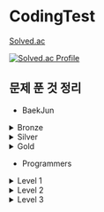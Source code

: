 # CodingTest



[Solved.ac](https://solved.ac/profile/ohw9930)

[![Solved.ac Profile](http://mazassumnida.wtf/api/v2/generate_badge?boj=ohw9930)](https://solved.ac/ohw9930/)

## 문제 푼 것 정리

- BaekJun

<details>
<summary>Bronze</summary>

| 번호  |           문제이름           |  난이도  | 언어 |
| :-----: | :-------------------------: | :---------: | :------: |
| 1000  |             A+B              | Bronze 5 | Java |
| 1001  |             A-B              | Bronze 5 | Java |
| 1271  |         엄청난 부자2         | Bronze 5 | Java |
| 1550  |            16진수            | Bronze 5 | Java |
| 2238  |         긴자리 계산          | Bronze 5 | Java |
| 2475  |            검증수            | Bronze 5 | Java |
| 2557  |         Hello World          | Bronze 5 | Java |
| 2558  |          A + B - 2           | Bronze 5 | Java |
| 2845  |     파티가 끝나고 난 뒤      | Bronze 5 | Java |
| 2914  |            저작권            | Bronze 5 | Java |
| 3003  |   킹,퀸,룩,비숍,나이트,폰    | Bronze 5 | Java |
| 3046  |              R2              | Bronze 5 | Java |
| 5337  |             웰컴             | Bronze 5 | Java |
| 5338  |     마이크로소프트 로고      | Bronze 5 | Java |
| 5339  |            콜센터            | Bronze 5 | Java |
| 5522  |          카드 게임           | Bronze 5 | Java |
| 5554  |        심부름 가는 길        | Bronze 5 | Java |
| 6749  |         Next in line         | Bronze 5 | Java |
| 7287  |             등록             | Bronze 5 | Java |
| 8370  |            Plane             | Bronze 5 | Java |
| 8393  |              합              | Bronze 5 | Java |
| 9653  |        스타워즈 로고         | Bronze 5 | Java |
| 9654  |       나부 함대 데이터       | Bronze 5 | Java |
| 10170 |      NFC West vs North       | Bronze 5 | Java |
| 10171 |            고양이            | Bronze 5 | Java |
| 10172 |              개              | Bronze 5 | Java |
| 10430 |            나머지            | Bronze 5 | Java |
| 10699 |          오늘 날짜           | Bronze 5 | Java |
| 10718 |        We love kriii         | Bronze 5 | Java |
| 10757 |         큰 수 A + B          | Bronze 5 | Java |
| 10869 |           사칙연산           | Bronze 5 | Java |
| 10926 |         ??!         | Bronze 5 | Java |
| 10998 |        A x B        | Bronze 5 | Java |
| 11654 |     아스키 코드     | Bronze 5 | Java |
| 11942 | 고려대는 사랑입니다 | Bronze 5 | Java |
| 1008  |             A/B              | Bronze 4 | Java |
| 1297  |           TV 크기            | Bronze 4 | Java |
| 1330  |        두 수 비교하기        | Bronze 4 | Java |
| 1712  |          손익분기점          | Bronze 4 | Java |
| 2420  |          사파리월드          | Bronze 4 | Java |
| 2480  |         주사위 세개          | Bronze 4 | Java |
| 2525  |          오븐 시계           | Bronze 4 | Java |
| 2530  |        인공지능 시계         | Bronze 4 | Java |
| 2588  |             곱셈             | Bronze 4 | Java |
| 2752  |           세수정렬           | Bronze 4 | Java |
| 2753  |             윤년             | Bronze 4 | Java |
| 3004  |         체스판 조각          | Bronze 4 | Java |
| 4299  |          AFC 웜블던          | Bronze 4 | Java |
| 5532  |          방학 숙제           | Bronze 4 | Java |
| 5543  |           상근날드           | Bronze 4 | Java |
| 5596  |          시험 점수           | Bronze 4 | Java |
| 9498  |          시험 성적           | Bronze 4 | Java |
| 14681 |    사분면 고르기    | Bronze 4 | Java |
| 1085  |      직사각형에서 탈출       | Bronze 3 | Java |
| 2438  |         별 찍기 - 1          | Bronze 3 | Java |
| 2439  |         별 찍기 - 2          | Bronze 3 | Java |
| 2739  |            구구단            | Bronze 3 | Java |
| 2741  |            N 찍기            | Bronze 3 | Java |
| 2742  |            기찍 N            | Bronze 3 | Java |
| 3009  |          네 번째 점          | Bronze 3 | Java |
| 2884  |          알람 시계           | Bronze 3 | Java |
| 3053  |         택시 기하학          | Bronze 3 | Java |
| 4153  |          직각삼각형          | Bronze 3 | Java |
| 10250 |           ACM 호텔           | Bronze 3 | Java |
| 10818 |          최소, 최대          | Bronze 3 | Java |
| 10871 |    X보다 작은 수    | Bronze 3 | Java |
| 10872 |      팩토리얼       | Bronze 3 | Java |
| 10950 |      A + B - 3      | Bronze 3 | Java |
| 10951 |      A + B - 4      | Bronze 3 | Java |
| 10952 |      A + B - 5      | Bronze 3 | Java |
| 11021 |      A + B - 7      | Bronze 3 | Java |
| 11022 |      A + B - 8      | Bronze 3 | Java |
| 1152  |         단어의 개수          | Bronze 2 | Java |
| 2231  |            분해합            | Bronze 2 | Java |
| 2292  |             벌집             | Bronze 2 | Java |
| 2562  |            최댓값            | Bronze 2 | Java |
| 2577  |         숫자의 개수          | Bronze 2 | Java |
| 2675  |         문자열 반복          | Bronze 2 | Java |
| 2775  |      부녀회장이 될테야       | Bronze 2 | Java |
| 2798  |            블랙잭            | Bronze 2 | Java |
| 2908  |             상수             | Bronze 2 | Java |
| 2920  |             음계             | Bronze 2 | Java |
| 3052  |            나머지            | Bronze 2 | Java |
| 5622  |            다이얼            | Bronze 2 | Java |
| 8958  |            OX퀴즈            | Bronze 2 | Java |
| 10809 |         알파벳 찾기          | Bronze 2 | Java |
| 10870 |        피보나치 수 5         | Bronze 2 | Java |
| 11720 |      숫자의 합      | Bronze 2 | Java |
| 15552 |     빠른 A + B      | Bronze 2 | Java |
| 15596 |    정수 N개의 합    | Bronze 2 | Java |
| 15829 |       Hashing       | Bronze 2 | Java |
| 1110  |        더하기 사이클         | Bronze 1 | Java |
| 1157  |          단어 공부           | Bronze 1 | Java |
| 1193  |           분수찾기           | Bronze 1 | Java |
| 1259  |          팰린드롬수          | Bronze 1 | Java |
| 1546  |             평균             | Bronze 1 | Java |
| 2839  |          설탕 배달           | Bronze 1 | Java |
| 2869  |    달팽이는 올라가고 싶다    | Bronze 1 | Java |
| 4344  |        평균은 넘겠지         | Bronze 1 | Java |
| 11050 |     이항 계수 1     | Bronze 1 | Java |

</details>
<details>
<summary>Silver</summary>

| 번호  |           문제이름           |  난이도  |  언어   |
| :---: | :--------------------------: | :------: |:-----:|
| 1181  |          단어 정렬           | Silver 5 | Java  |
| 2581  |             소수             | Silver 5 | Java  |
| 2609  |   최대공약수와 최소공배수    | Silver 5 | Java  |
| 2751  |        수 정렬하기 2         | Silver 5 | Java  |
| 2941  |      크로아티아 알파벳       | Silver 5 | Java  |
| 4673  |          셀프 넘버           | Silver 5 | Java  |
| 11653 |     소인수 분해     | Silver 5 | Java  |
| 1002  |             터렛             | Silver 4 | Java  |
| 1065  |             한수             | Silver 4 | Java  |
| 1978  |          소수 찾기           | Silver 4 | Java  |
| 10828 |             스택             | Silver 4 | Java  |
| 1929  |         소수 구하기          | Silver 2 | Java  |
| 4948  |        베르트랑 공준         | Silver 2 | Java  |
| 9020  |       골드바흐의 추측        | Silver 1 | Java  |
</details>
<details>
<summary>Gold</summary>

| 번호  |           문제이름           |  난이도  |  언어   |
| :---: | :--------------------------: | :------: |:-----:|
| 1011  | Fly me to the Alpha Centauri |  Gold 5  | Java  |


</details>

- Programmers

<details>
<summary>Level 1</summary>

|          문제 이름           |                    출처                    |  언어   |
| :--------------------------: | :----------------------------------------: | :-----: |
| 로또의 최고 순위와 최저 순위 | 2021 Dev-Matching 웹 백엔드 개발자(상반기) |  Java   |
|       신규 아이디 추천       |       2021 카카오 BLIND RECRUITMENT        |  Java   |
|     숫자 문자열과 영단어     |       2021 카카오 채용연계형 인턴십        |  Java   |
|     크레인 인형뽑기 게임     |       2019 카카오 개발자 겨울 인턴십       |  Java   |
|       없는 숫자 더하기       |          월간 코드 챌린지 시즌 3           |  Java   |
|         음양 더하기          |          월간 코드 챌린지 시즌 2           |  Java   |
|             내적             |          월간 코드 챌린지 시즌 1           |  Java   |
|         소수 만들기          |        Summer/Winter Coding(~2018)         |  Java   |
|      완주하지 못한 선수      |                    해시                    |  Java   |
|           K번째수            |                    정렬                    | Python3 |
|           모의고사           |                  완전탐색                  |  Java   |
|            폰켓몬            |         찾아라 프로그래밍 마에스터         |  Java   |
|      약수의 개수와 덧셈      |           월간 코드 챌린지 시즌2           |  Java   |
|         3진법 뒤집기         |          월간 코드 챌린지 시즌 1           |  Java   |
|             예산             |        Summer/Winter Coding(~2018)         |  Java   |
|     두 개 뽑아서 더하기      |          월간 코드 챌린지 시즌 1           |  Java   |
|            2016년            |                  연습문제                  |  Java   |
|         최소직사각형         |               위클리 챌린지                |  Java   |
|  나머지가 1이 되는 수 찾기   |          월간 코드 챌린지 시즌 3           |  Java   |
|     부족한 금액 계산하기     |               위클리 챌린지                |  Java   |
|        [1차]비밀지도         |        2018 KAKAO BLIND RECRUITMENT        |  Java   |
|     가운데 글자 가져오기     |                  연습문제                  |  Java   |
|        [1차]다트 게임        |        2018 KAKAO BLIND RECRUITMENT        |  Java   |
|       같은 숫자는 싫어       |                  연습문제                  |  Java   |
|  나누어 떨어지는 숫자 배열   |                  연습문제                  |  Java   |
|      두 정수 사이의 합       |                  연습문제                  |  Java   |
| 문자열 내 마음대로 정렬하기  |                  연습문제                  |  Java   |
|    문자열 내 p와 y의 개수    |                  연습문제                  |  Java   |
| 문자열 내림차순으로 배치하기 |                  연습문제                  |  Java   |
|      문자열 다루기 기본      |                  연습문제                  |  Java   |
|     서울에서 김서방 찾기     |                  연습문제                  |  Java   |
|          소수 찾기           |                  연습문제                  |  Java   |
|   수박수박수박수박수박수?    |                  연습문제                  |  Java   |
|    문자열을 정수로 바꾸기    |                  연습문제                  |  Java   |
|          시저 암호           |                  연습문제                  |  Java   |
|          약수의 합           |                  연습문제                  |  Java   |
|      이상한 문자 만들기      |                  연습문제                  |  Java   |
|        자릿수 더하기         |                  연습문제                  |  Java   |
| 자연수 뒤집어 배열로 만들기  |                  연습문제                  |  Java   |
|  정수 내림차순으로 배치하기  |                  연습문제                  |  Java   |
|       정수 제곱근 판별       |                  연습문제                  |  Java   |
|    제일 작은 수 제거하기     |                  연습문제                  |  Java   |
|         짝수와 홀수          |                  연습문제                  |  Java   |
|   최대공약수와 최소공배수    |                  연습문제                  |  Java   |
|         콜라츠 추측          |                  연습문제                  |  Java   |
|         평균 구하기          |                  연습문제                  |  Java   |
|          하샤드 수           |                  연습문제                  |  Java   |
|      핸드폰 번호 가리기      |                  연습문제                  |  Java   |
|         행렬의 덧셈          |                  연습문제                  |  Java   |
| x만큼 간격이 있는 n개의 숫자 |                  연습문제                  |  Java   |
|       직사각형 별찍기        |                  연습문제                  |  Java   |
</details>

<details>
<summary>Level 2</summary>

|    문제 이름    |   출처   | 언어Java |
| :-------------: | :------: | :------: |
|  전화번호 목록  |   해시   |   Java   |
|    가장 큰수    |   정렬   |   Java   |
|    주식가격     | 스택/큐  |   Java   |
|   숫자의 표현   | 연습문제 |   Java   |
| 최댓값과 최솟값 | 연습문제 |   Java   |
|   피보나치 수   | 연습문제 |   Java   |
|   행렬의 곱셈   | 연습문제 |   Java   |
</details>

<details>
<summary>Level 3</summary>
아직..
</details>